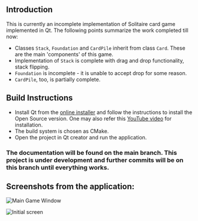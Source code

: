 ## Introduction
This is currently an incomplete implementation of Solitaire card game implemented in Qt. The following points summarize the work completed till now:
* Classes `Stack`, `Foundation` and `CardPile` inherit from class `Card`. These are the main 'components' of this game.
* Implementation of `Stack` is complete with drag and drop functionality, stack flipping.
* `Foundation` is incomplete - it is unable to accept drop for some reason.
* `CardPile`, too, is partially complete.

## Build Instructions
* Install Qt from the [online installer](https://www.qt.io/download-open-source) and follow the instructions to install the Open Source version. One may also refer this [YouTube video](https://www.youtube.com/watch?v=sjApF6qnyUI) for installation.
* The build system is chosen as CMake.
* Open the project in Qt creator and run the application.

### The documentation will be found on the main branch. This project is under development and further commits will be on this branch until everything works.

## Screenshots from the application:
![Main Game Window](https://github.com/user-attachments/assets/ab39c006-c397-48dd-b567-eb85b68dd7f2)

![Initial screen](https://github.com/user-attachments/assets/8c5e7609-1847-450c-8ba9-8b4477ad2653)

